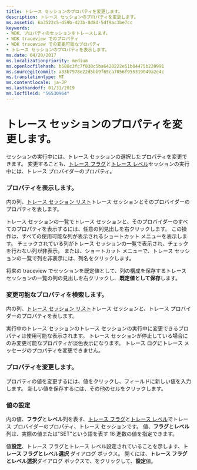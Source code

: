 ```yaml
---
title: トレース セッションのプロパティを変更します。
description: トレース セッションのプロパティを変更します。
ms.assetid: 6a3522c5-d59b-423b-8d8d-5df9ac3be7cc
keywords:
- WDK、プロパティのセッションをトレースします。
- WDK traceview でのプロパティ
- WDK traceview での変更可能なプロパティ
- トレース セッションのプロパティを表示します。
ms.date: 04/20/2017
ms.localizationpriority: medium
ms.openlocfilehash: b588c3fc7f838c5ba6420222e51b04475b220991
ms.sourcegitcommit: a33b7978e22d5bb9f65ca7056f955319049a2e4c
ms.translationtype: MT
ms.contentlocale: ja-JP
ms.lasthandoff: 01/31/2019
ms.locfileid: "56530964"
---
```

# <a name="changing-the-properties-of-a-trace-session"></a>トレース セッションのプロパティを変更します。


セッションの実行中には、トレース セッションの選択したプロパティを変更できます。 変更することも、[トレース フラグ](trace-flags.md)と[トレース レベル](trace-level.md)セッションの実行中には、トレース プロバイダーのプロパティ。

### <a name="span-iddisplaythepropertiesspanspan-iddisplaythepropertiesspandisplay-the-properties"></a><span id="display_the_properties"></span><span id="DISPLAY_THE_PROPERTIES"></span>プロパティを表示します。

内の列、[トレース セッション リスト](trace-session-list.md)トレース セッションとそのプロバイダーのプロパティを表します。

トレース セッションの一覧でトレース セッションと、そのプロバイダーのすべてのプロパティを表示するには、任意の列見出しを右クリックします。 この操作は、すべての使用可能な列が表示されるショートカット メニューを表示します。 チェックされている列がトレース セッションの一覧で表示され、チェックを行わない列が非表示。 または、ショートカット メニューで、トレース セッションの一覧で列を非表示には、列名をクリックします。

将来の traceview でセッションを既定値として、列の構成を保存するトレース セッションの一覧の列の見出しを右クリックし、**既定値として保存**します。

### <a name="span-idfindchangeablepropertiesspanspan-idfindchangeablepropertiesspanfind-changeable-properties"></a><span id="find_changeable_properties"></span><span id="FIND_CHANGEABLE_PROPERTIES"></span>変更可能なプロパティを検索します。

内の列、[トレース セッション リスト](trace-session-list.md)トレース セッションと、トレース プロバイダーのプロパティを表します。

実行中のトレース セッションのトレース セッションの実行中に変更できるプロパティは使用可能な表示されます。 トレース セッションが停止している場合にのみ変更可能なプロパティが淡色表示になります。 トレース ログにトレース メッセージのプロパティを変更できません。

### <a name="span-idchangeapropertyspanspan-idchangeapropertyspanchange-a-property"></a><span id="change_a_property"></span><span id="CHANGE_A_PROPERTY"></span>プロパティを変更します。

プロパティの値を変更するには、値をクリックし、フィールドに新しい値を入力します。 新しい値を保存するには、その他のセルをクリックします。

### <a name="span-idsetvaluespanspan-idsetvaluespanset-value"></a><span id="set_value"></span><span id="SET_VALUE"></span>値の設定

内の値、**フラグ**と**レベル**列を表す、[トレース フラグ](trace-flags.md)と[トレース レベル](trace-level.md)でトレース プロバイダーのプロパティ、トレース セッションです。 値、**フラグ**と**レベル**列は、実際の値または"SET"という語を表す 16 進数の値を指定できます。

値**設定**、トレース フラグとトレース レベル設定されていることを示します、**トレース フラグとレベル選択** ダイアログ ボックス。 開くには、**トレース フラグとレベル選択**ダイアログ ボックスで、をクリックして、**設定**値。

 

 





